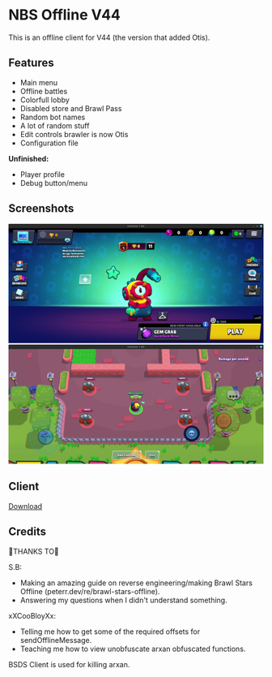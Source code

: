# NBS Offline V44

This is an offline client for V44 (the version that added Otis).

## Features

- Main menu
- Offline battles
- Colorfull lobby
- Disabled store and Brawl Pass
- Random bot names
- A lot of random stuff
- Edit controls brawler is now Otis
- Configuration file

**Unfinished:**

- Player profile
- Debug button/menu

## Screenshots

![Menu](media/menu.png)
![Edit controls](media/editcontrols.png)

## Client

[Download](https://content.natesworks.com/brawlmods/nbsoffline/nbsoffline.apk)

## Credits

💙THANKS TO💙

S.B:
- Making an amazing guide on reverse engineering/making Brawl Stars Offline (peterr.dev/re/brawl-stars-offline).
- Answering my questions when I didn't understand something.

xXCooBloyXx:
- Telling me how to get some of the required offsets for sendOfflineMessage.
- Teaching me how to view unobfuscate arxan obfuscated functions.

BSDS Client is used for killing arxan.